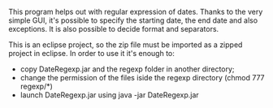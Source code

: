 This program helps out with regular expression of dates. 
Thanks to the very simple GUI, it's possible to specify the starting date, the end date and also exceptions.
It is also possible to decide format and separators.

This is an eclipse project, so the zip file must be imported as a zipped project in eclipse.
In order to use it it's enough to:
- copy DateRegexp.jar and the regexp folder in another directory;
- change the permission of the files iside the regexp directory (chmod 777 regexp/*)
- launch DateRegexp.jar using     java -jar DateRegexp.jar
